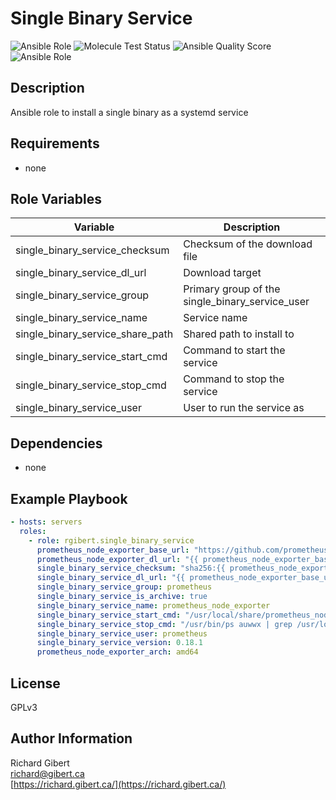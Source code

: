 # Single Binary Service

![Ansible Role](https://img.shields.io/ansible/role/44520?style=flat-square)
![Molecule Test Status](https://img.shields.io/travis/rgibert/ansible-role-single-binary-service?label=molecule&style=flat-square)
![Ansible Quality Score](https://img.shields.io/ansible/quality/44520?style=flat-square)
![Ansible Role](https://img.shields.io/ansible/role/d/44520?label=downloads&style=flat-square)

## Description

Ansible role to install a single binary as a systemd service

## Requirements

- none

## Role Variables

| Variable | Description |
|----------|-------------|
| single_binary_service_checksum | Checksum of the download file |
| single_binary_service_dl_url | Download target |
| single_binary_service_group | Primary group of the single_binary_service_user |
| single_binary_service_name | Service name |
| single_binary_service_share_path | Shared path to install to |
| single_binary_service_start_cmd | Command to start the service |
| single_binary_service_stop_cmd | Command to stop the service |
| single_binary_service_user | User to run the service as |

## Dependencies

- none

## Example Playbook

```yaml
- hosts: servers
  roles:
    - role: rgibert.single_binary_service
      prometheus_node_exporter_base_url: "https://github.com/prometheus/node_exporter/releases/download"
      prometheus_node_exporter_dl_url: "{{ prometheus_node_exporter_base_url }}/v{{ single_binary_service_version }}/node_exporter-{{ single_binary_service_version }}.linux-{{ prometheus_node_exporter_arch }}.tar.gz"
      single_binary_service_checksum: "sha256:{{ prometheus_node_exporter_base_url }}/v{{ single_binary_service_version }}/sha256sums.txt"
      single_binary_service_dl_url: "{{ prometheus_node_exporter_base_url }}/v{{ single_binary_service_version }}/node_exporter-{{ single_binary_service_version }}.linux-{{ prometheus_node_exporter_arch }}.tar.gz"
      single_binary_service_group: prometheus
      single_binary_service_is_archive: true
      single_binary_service_name: prometheus_node_exporter
      single_binary_service_start_cmd: "/usr/local/share/prometheus_node_exporter-{{ single_binary_service_version }}/node_exporter-{{ single_binary_service_version }}.linux-{{ prometheus_node_exporter_arch }}/node_exporter"
      single_binary_service_stop_cmd: "/usr/bin/ps auwwx | grep /usr/local/share/prometheus_node_exporter-{{ single_binary_service_version }}/node_exporter-{{ single_binary_service_version }}.linux-{{ prometheus_node_exporter_arch }}/node_exporter | grep -v grep | awk '{print $2}' | xargs kill -9"
      single_binary_service_user: prometheus
      single_binary_service_version: 0.18.1
      prometheus_node_exporter_arch: amd64
```

## License

GPLv3

## Author Information

Richard Gibert  
[richard@gibert.ca](mailto:richard@gibert.ca)  
[https://richard.gibert.ca/](https://richard.gibert.ca/)
